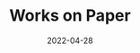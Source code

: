 ---
layout: "works-on-paper.njk"
title: "Works on Paper"
type: "BlogPosting"
priority: "0.5"
date: 2022-04-28
year: ""
description: "photogrammetry-screenshots"

gallery:
  - url: "/assets/img/works/works-on-paper/metamorphosis/1/4.webp"
    title: "Works on Paper"
    alt: "Collage on recycled paper"
---